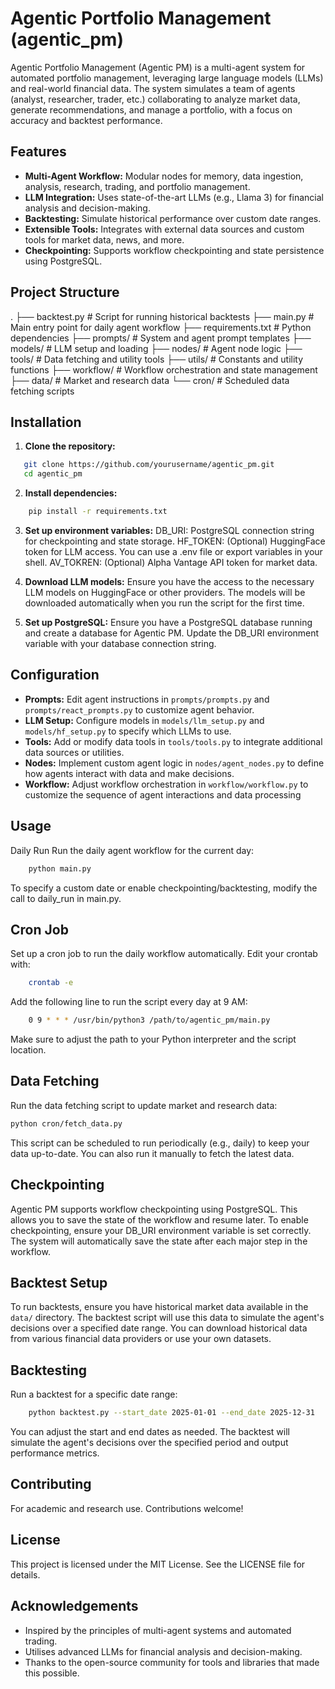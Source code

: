 # Agentic Portfolio Management (agentic_pm)

Agentic Portfolio Management (Agentic PM) is a multi-agent system for automated portfolio management, leveraging large language models (LLMs) and real-world financial data. The system simulates a team of agents (analyst, researcher, trader, etc.) collaborating to analyze market data, generate recommendations, and manage a portfolio, with a focus on accuracy and backtest performance.

## Features

- **Multi-Agent Workflow:** Modular nodes for memory, data ingestion, analysis, research, trading, and portfolio management.
- **LLM Integration:** Uses state-of-the-art LLMs (e.g., Llama 3) for financial analysis and decision-making.
- **Backtesting:** Simulate historical performance over custom date ranges.
- **Extensible Tools:** Integrates with external data sources and custom tools for market data, news, and more.
- **Checkpointing:** Supports workflow checkpointing and state persistence using PostgreSQL.

## Project Structure
. ├── backtest.py # Script for running historical backtests ├── main.py # Main entry point for daily agent workflow ├── requirements.txt # Python dependencies ├── prompts/ # System and agent prompt templates ├── models/ # LLM setup and loading ├── nodes/ # Agent node logic ├── tools/ # Data fetching and utility tools ├── utils/ # Constants and utility functions ├── workflow/ # Workflow orchestration and state management ├── data/ # Market and research data └── cron/ # Scheduled data fetching scripts


## Installation

1. **Clone the repository:**
```sh
   git clone https://github.com/yourusername/agentic_pm.git
   cd agentic_pm
```
2. **Install dependencies:**
```sh
    pip install -r requirements.txt
```
3. **Set up environment variables:**
DB_URI: PostgreSQL connection string for checkpointing and state storage.
HF_TOKEN: (Optional) HuggingFace token for LLM access.
You can use a .env file or export variables in your shell.
AV_TOKREN: (Optional) Alpha Vantage API token for market data.

4. **Download LLM models:**
Ensure you have the access to the necessary LLM models on HuggingFace or other providers. The models will be downloaded automatically when you run the script for the first time.

5. **Set up PostgreSQL:**
Ensure you have a PostgreSQL database running and create a database for Agentic PM. Update the DB_URI environment variable with your database connection string.

## Configuration
- **Prompts:** Edit agent instructions in `prompts/prompts.py` and `prompts/react_prompts.py` to customize agent behavior.
- **LLM Setup:** Configure models in `models/llm_setup.py` and `models/hf_setup.py` to specify which LLMs to use.
- **Tools:** Add or modify data tools in `tools/tools.py` to integrate additional data sources or utilities.
- **Nodes:** Implement custom agent logic in `nodes/agent_nodes.py` to define how agents interact with data and make decisions.
- **Workflow:** Adjust workflow orchestration in `workflow/workflow.py` to customize the sequence of agent interactions and data processing

## Usage
Daily Run
Run the daily agent workflow for the current day:
```sh
    python main.py
```
To specify a custom date or enable checkpointing/backtesting, modify the call to daily_run in main.py.

## Cron Job
Set up a cron job to run the daily workflow automatically. Edit your crontab with:
```sh
    crontab -e
```
Add the following line to run the script every day at 9 AM:
```sh
    0 9 * * * /usr/bin/python3 /path/to/agentic_pm/main.py
```
Make sure to adjust the path to your Python interpreter and the script location.
## Data Fetching
Run the data fetching script to update market and research data:
```sh
python cron/fetch_data.py
```
This script can be scheduled to run periodically (e.g., daily) to keep your data up-to-date. You can also run it manually to fetch the latest data.

## Checkpointing
Agentic PM supports workflow checkpointing using PostgreSQL. This allows you to save the state of the workflow and resume later. To enable checkpointing, ensure your DB_URI environment variable is set correctly. The system will automatically save the state after each major step in the workflow.

## Backtest Setup
To run backtests, ensure you have historical market data available in the `data/` directory. The backtest script will use this data to simulate the agent's decisions over a specified date range. You can download historical data from various financial data providers or use your own datasets.

## Backtesting
Run a backtest for a specific date range:
```sh
    python backtest.py --start_date 2025-01-01 --end_date 2025-12-31
```
You can adjust the start and end dates as needed. The backtest will simulate the agent's decisions over the specified period and output performance metrics.

## Contributing
For academic and research use. Contributions welcome!

## License
This project is licensed under the MIT License. See the LICENSE file for details.

## Acknowledgements
- Inspired by the principles of multi-agent systems and automated trading.
- Utilises advanced LLMs for financial analysis and decision-making.
- Thanks to the open-source community for tools and libraries that made this possible.